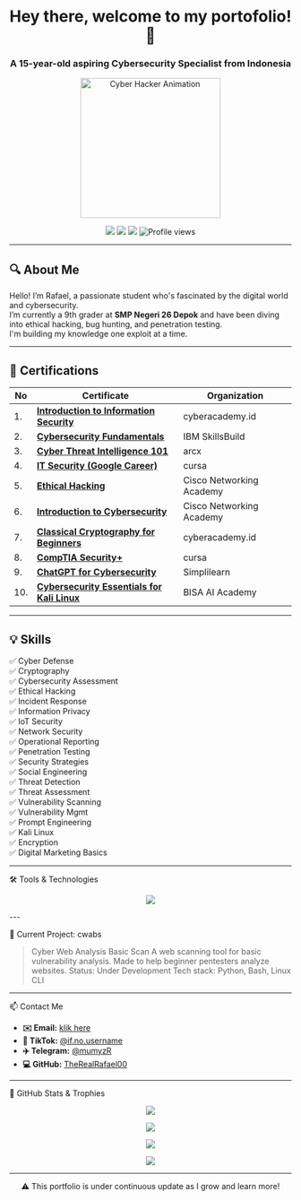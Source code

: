 <h1 align="center">Hey there, welcome to my portofolio! 👋</h1>
<h3 align="center">A 15-year-old aspiring Cybersecurity Specialist from Indonesia</h3>

<p align="center">
  <img src="https://media.giphy.com/media/3o7aD2saalBwwftBIY/giphy.gif" width="250" alt="Cyber Hacker Animation">
</p>

<p align="center">
  <img src="https://img.shields.io/badge/Age-15-blue?style=flat-square" />
  <img src="https://img.shields.io/badge/School-SMPN%2026%20Depok-blue?style=flat-square" />
  <img src="https://img.shields.io/badge/Goal-Cybersecurity%20Specialist-red?style=flat-square" />
  <img src="https://komarev.com/ghpvc/?username=TheRealRafael00&style=flat-square&color=brightgreen" alt="Profile views"/>
</p>

---

## 🔍 About Me

Hello! I’m Rafael, a passionate student who's fascinated by the digital world and cybersecurity.  
I’m currently a 9th grader at **SMP Negeri 26 Depok** and have been diving into ethical hacking, bug hunting, and penetration testing.  
I'm building my knowledge one exploit at a time.

---

## 🧾 Certifications

| No | Certificate | Organization |
|----|-------------|--------------|
| 1. | [**Introduction to Information Security**](https://drive.google.com/file/d/1IMgvXuK3cWi_RkvLy3TALxH-a70GBHK1/view?usp=drivesdk) | cyberacademy.id |
| 2. | [**Cybersecurity Fundamentals**](https://drive.google.com/file/d/1IGKSnh6uWk66aXxvCZp1Loyt6MuYoxWD/view?usp=drivesdk) | IBM SkillsBuild |
| 3. | [**Cyber Threat Intelligence 101**](https://drive.google.com/file/d/1IEWZXx2UhJFfMAJG0TugHVDBF-EGnYAL/view?usp=drivesdk) | arcx |
| 4. | [**IT Security (Google Career)**](https://drive.google.com/file/d/1IM3hW6pS5n1UHbF40vedIeiaDSksS3h9/view?usp=drivesdk) | cursa |
| 5. | [**Ethical Hacking**](https://drive.google.com/file/d/1IDUosUG-tzHrLfXwRKQJQNXw2hV-k8L-/view?usp=drivesdk) | Cisco Networking Academy |
| 6. | [**Introduction to Cybersecurity**](https://drive.google.com/file/d/1IKV0eZimygYesrlorfIPLDqTFdO6gEln/view?usp=drivesdk) | Cisco Networking Academy |
| 7. | [**Classical Cryptography for Beginners**](https://drive.google.com/file/d/1IIcNsFPn57s2ZfXjCS_hpLPVR0Erw_NN/view?usp=drivesdk) | cyberacademy.id |
| 8. | [**CompTIA Security+**](https://drive.google.com/file/d/1IDkMq32zQlzlmhX_g62dFYQtHqbBYVoy/view?usp=drivesdk) | cursa |
| 9. | [**ChatGPT for Cybersecurity**](https://drive.google.com/file/d/1N9oEorph3ESyp5AW5b_-fvqEUfcQ5xM-/view?usp=drivesdk) | Simplilearn |
| 10.| [**Cybersecurity Essentials for Kali Linux**](https://drive.google.com/file/d/1NBSaKnRUzWjN_beoiM6ohzYquDdXBqTR/view?usp=drivesdk) | BISA AI Academy |

---

## 💡 Skills

✅ Cyber Defense          
✅ Cryptography              
✅ Cybersecurity Assessment  
✅ Ethical Hacking        
✅ Incident Response         
✅ Information Privacy  
✅ IoT Security           
✅ Network Security          
✅ Operational Reporting  
✅ Penetration Testing    
✅ Security Strategies       
✅ Social Engineering  
✅ Threat Detection       
✅ Threat Assessment         
✅ Vulnerability Scanning  
✅ Vulnerability Mgmt     
✅ Prompt Engineering        
✅ Kali Linux  
✅ Encryption             
✅ Digital Marketing Basics


---

🛠️ Tools & Technologies

<p align="center">
  <img src="https://skillicons.dev/icons?i=linux,bash,github,python,vscode,raspberrypi,html,css" />
</p>
---

🚧 Current Project: cwabs

> Cyber Web Analysis Basic Scan
A web scanning tool for basic vulnerability analysis.
Made to help beginner pentesters analyze websites.
Status: Under Development
Tech stack: Python, Bash, Linux CLI




---

📫 Contact Me

- **✉️ Email:** [klik here](mailto:privacyisdignity@gmail.com)
- **🎵 TikTok:** [@if.no.username](https://www.tiktok.com/@if.no.username?_t=ZS-8wYmEDyWF0b&_r=1)
- **✈️ Telegram:** [@mumyzR](https://t.me/mumyzR)
- **💻 GitHub:** [TheRealRafael00](https://github.com/TheRealRafael00)



---

🏅 GitHub Stats & Trophies

<p align="center">
  <img src="https://github-profile-trophy.vercel.app/?username=TheRealRafael00&theme=algolia&column=7" />
</p><p align="center">
  <img src="https://github-readme-stats.vercel.app/api?username=TheRealRafael00&show_icons=true&theme=tokyonight" />
</p><p align="center">
  <img src="https://github-readme-streak-stats.herokuapp.com/?user=TheRealRafael00&theme=tokyonight" />
</p><p align="center">
  <img src="https://github-readme-stats.vercel.app/api/top-langs/?username=TheRealRafael00&layout=compact&theme=tokyonight" />
</p>


---
<p align="center">⚠️ This portfolio is under continuous update as I grow and learn more!</p>


